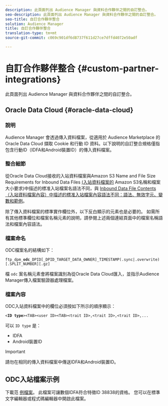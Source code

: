 ```yaml
---
description: 此頁面列出 Audience Manager 與資料合作夥伴之間的自訂整合。
seo-description: 此頁面列出 Audience Manager 與資料合作夥伴之間的自訂整合。
seo-title: 自訂合作夥伴整合
solution: Audience Manager
title: 自訂合作夥伴整合
translation-type: tm+mt
source-git-commit: c069c901df6d8737f611d27ce7dffd4072e50adf

---
```



# 自訂合作夥伴整合 {#custom-partner-integrations}

此頁面列出 Audience Manager 與資料合作夥伴之間的自訂整合。

## Oracle Data Cloud {#oracle-data-cloud}

### 說明

Audience Manager 會透過傳入資料檔案，從適用於 Audience Marketplace 的 Oracle Data Cloud 擷取 Cookie 和行動 ID 資料。以下說明的自訂整合規格僅指包含行動ID（IDFA和Android裝置ID）的傳入資料檔案。

### 整合細節

從Oracle Data Cloud接收的入站資料檔案與Amazon S3 Name and File Size Requirements for Inbound Data Files [(入站資料檔案的](/help/using/integration/sending-audience-data/batch-data-transfer-explained/inbound-s3-filenames.md) Amazon S3名稱和檔案大小要求)中描述的標准入站檔案名語法不同，與 [Inbound Data File Contents（入站資料檔案內容）中描述的標准入站檔案內容語法不同：語法、無效字元、變數和範例](/help/using/integration/sending-audience-data/batch-data-transfer-explained/inbound-file-contents.md)。

除了傳入資料檔案的標準實作欄位外，以下反白顯示的元素也是必要的。 如需所有其他標準欄位和檔案名稱元素的說明，請參閱上述兩個連結頁面中的檔案名稱語法和檔案內容語法。

### 檔案命名

ODC檔案名的結構如下：

`ftp_dpm_`**`odc`**`_DPID[_DPID_TARGET_DATA_OWNER]_TIMESTAMP(.sync|.overwrite)[.SPLIT_NUMBER][.gz]`

檔 `odc` 案名稱元素會將檔案識別為從Oracle Data Cloud匯入，並指示Audience Manager傳入檔案驗證器處理檔案。

### 檔案內容

ODC入站資料檔案中的欄位必須按如下所示的順序顯示：

`<`**`ID type`**`><TAB><user ID><TAB><trait ID>,<trait ID>,<trait ID>,...`

可以 `ID type` 是：

* IDFA
* Android裝置ID

>[!IMPORTANT]
>
>請勿在相同的傳入資料檔案中傳送IDFA和Android裝置ID。

## ODC入站檔案示例

下載范 [例檔案](/help/using/integration/assets/ftp_dpm_odc_12345_1556223815.sync)。 此檔案可讓數個IDFA符合特徵ID 38838的資格。 您可以在標準文字編輯器或程式碼編輯器中開啟此檔案。